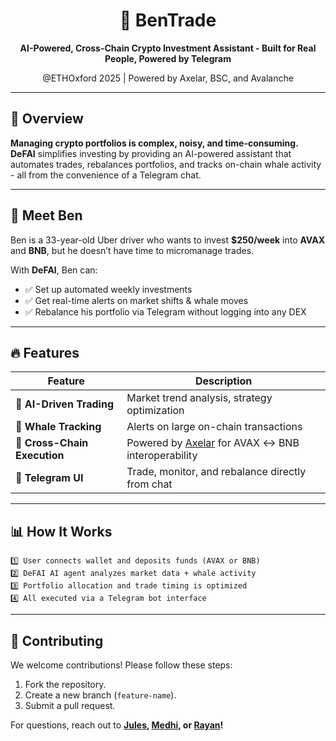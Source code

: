 <h1 align="center">🚀 BenTrade</h1>
<p align="center">
<strong>AI-Powered, Cross-Chain Crypto Investment Assistant - Built for Real People, Powered by Telegram</strong>
</p>

<p align="center">
@ETHOxford 2025 | Powered by Axelar, BSC, and Avalanche
</p>

---

## 📌 Overview

**Managing crypto portfolios is complex, noisy, and time-consuming.**  
**DeFAI** simplifies investing by providing an AI-powered assistant that automates trades, rebalances portfolios, and tracks on-chain whale activity - all from the convenience of a Telegram chat.

---

## 👤 Meet Ben

Ben is a 33-year-old Uber driver who wants to invest **$250/week** into **AVAX** and **BNB**, but he doesn’t have time to micromanage trades.

With **DeFAI**, Ben can:
- ✅ Set up automated weekly investments  
- ✅ Get real-time alerts on market shifts & whale moves  
- ✅ Rebalance his portfolio via Telegram without logging into any DEX  

---

## 🔥 Features

| Feature | Description |
|--------|-------------|
| 🤖 **AI-Driven Trading** | Market trend analysis, strategy optimization |
| 🐋 **Whale Tracking** | Alerts on large on-chain transactions |
| 🔗 **Cross-Chain Execution** | Powered by [Axelar](https://axelar.network) for AVAX ↔ BNB interoperability |
| 💬 **Telegram UI** | Trade, monitor, and rebalance directly from chat |

---

## 📊 How It Works

```plaintext
1️⃣ User connects wallet and deposits funds (AVAX or BNB)
2️⃣ DeFAI AI agent analyzes market data + whale activity
3️⃣ Portfolio allocation and trade timing is optimized
4️⃣ All executed via a Telegram bot interface
```

---

## 📝 Contributing
We welcome contributions! Please follow these steps:
1. Fork the repository.
2. Create a new branch (`feature-name`).
3. Submit a pull request.

For questions, reach out to **[Jules](https://github.com/julesfoa), [Medhi](https://github.com/Dimeh91), or [Rayan](https://github.com/rayan-elidrissi)!**
